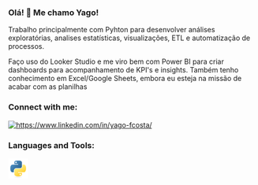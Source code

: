 ### Olá! 👋 Me chamo Yago!

Trabalho principalmente com Pyhton para desenvolver análises exploratórias, analises estatísticas, visualizações, ETL e automatização de processos.

Faço uso do Looker Studio e me viro bem com Power BI para criar dashboards para acompanhamento de KPI's e insights.
Também tenho conhecimento em Excel/Google Sheets, embora eu esteja na missão de acabar com as planilhas




<h3 align="left">Connect with me:</h3>
<p align="left">
<a href="https://linkedin.com/in/https://www.linkedin.com/in/yago-fcosta/" target="blank"><img align="center" src="https://raw.githubusercontent.com/rahuldkjain/github-profile-readme-generator/master/src/images/icons/Social/linked-in-alt.svg" alt="https://www.linkedin.com/in/yago-fcosta/" height="30" width="40" /></a>
</p>

<h3 align="left">Languages and Tools:</h3>
<p align="left"> <a href="https://www.python.org" target="_blank" rel="noreferrer"> <img src="https://raw.githubusercontent.com/devicons/devicon/master/icons/python/python-original.svg" alt="python" width="40" height="40"/> </a> </p>

<!--
**YagoFC05/YagoFC05** is a ✨ _special_ ✨ repository because its `README.md` (this file) appears on your GitHub profile.

Here are some ideas to get you started:

- 🔭 I’m currently working on ...
- 🌱 I’m currently learning ...
- 👯 I’m looking to collaborate on ...
- 🤔 I’m looking for help with ...
- 💬 Ask me about ...
- 📫 How to reach me: ...
- 😄 Pronouns: ...
- ⚡ Fun fact: ...
-->
